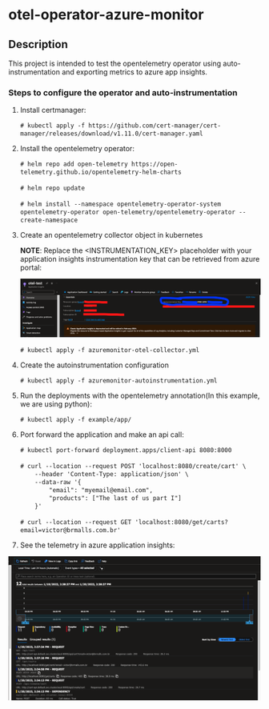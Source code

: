 # otel-operator-azure-monitor

## **Description**
This project is intended to test the opentelemetry operator using auto-instrumentation and exporting metrics to azure app insights.
### **Steps to configure the operator and auto-instrumentation**


1. Install certmanager:
    ```
    # kubectl apply -f https://github.com/cert-manager/cert-manager/releases/download/v1.11.0/cert-manager.yaml
    ```
2. Install the opentelemetry operator:

    ```
    # helm repo add open-telemetry https://open-telemetry.github.io/opentelemetry-helm-charts

    # helm repo update

    # helm install --namespace opentelemetry-operator-system opentelemetry-operator open-telemetry/opentelemetry-operator --create-namespace
    ```
3. Create an opentelemetry collector object in kubernetes
    
    **NOTE**: Replace the <INSTRUMENTATION_KEY> placeholder with your application insights instrumentation key that can be retrieved from azure portal:

    ![Alt text](images/instrumentation_key.png "App insights instrumentation key")


    ```
    # kubectl apply -f azuremonitor-otel-collector.yml
    ```
4. Create the autoinstrumentation configuration

    ```
    # kubectl apply -f azuremonitor-autoinstrumentation.yml
    ```
5. Run the deployments with the opentelemetry annotation(In this example, we are using python):

    ```
    # kubectl apply -f example/app/
    ```
6. Port forward the application and make an api call:

    ```
    # kubectl port-forward deployment.apps/client-api 8080:8000

    # curl --location --request POST 'localhost:8080/create/cart' \
        --header 'Content-Type: application/json' \
        --data-raw '{
            "email": "myemail@email.com",
            "products": ["The last of us part I"]
        }'

    # curl --location --request GET 'localhost:8080/get/carts?email=victor@brmalls.com.br'
    ```
7. See the telemetry in azure application insights:

![Alt text](images/app_insights_telemetry.png "App insights transaction")
